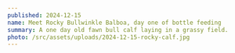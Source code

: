 ```yaml
---
published: 2024-12-15
name: Meet Rocky Bullwinkle Balboa, day one of bottle feeding
summary: A one day old fawn bull calf laying in a grassy field.
photo: /src/assets/uploads/2024-12-15-rocky-calf.jpg
---
```

